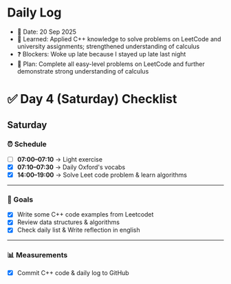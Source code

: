 # Daily Log
- 📅 Date: 20 Sep 2025
- 📖 Learned: Applied C++ knowledge to solve problems on LeetCode and university assignments; strengthened understanding of calculus
- ❓ Blockers: Woke up late because I stayed up late last night
- 🎯 Plan: Complete all easy-level problems on LeetCode and further demonstrate strong understanding of calculus

# ✅ Day 4 (Saturday) Checklist
## Saturday

### ⏰ Schedule
- [ ] **07:00–07:10** → Light exercise
- [x] **07:10–07:30** → Daily Oxford's vocabs 
- [x] **14:00–19:00** → Solve Leet code problem & learn algorithms
---

### 🎯 Goals
- [x] Write some C++ code examples from Leetcodet
- [x] Review data structures & algorithms 
- [x] Check daily list & Write reflection in english

---

### 📊 Measurements
- [x] Commit C++ code & daily log to GitHub  



